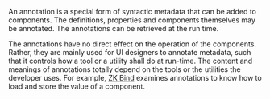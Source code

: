 An annotation is a special form of syntactic metadata that can be added
to components. The definitions, properties and components themselves may
be annotated. The annotations can be retrieved at the run time.

The annotations have no direct effect on the operation of the
components. Rather, they are mainly used for UI designers to annotate
metadata, such that it controls how a tool or a utility shall do at
run-time. The content and meanings of annotations totally depend on the
tools or the utilities the developer uses. For example, [ZK Bind]({{site.baseurl}}/zk_mvvm_ref/data_binding/index) examines
annotations to know how to load and store the value of a component.
